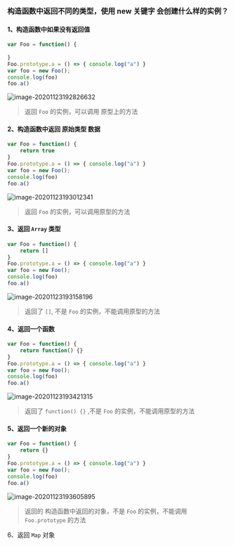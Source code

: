 ### 构造函数中返回不同的类型，使用 new 关键字 会创建什么样的实例？

#### 1、构造函数中如果没有返回值

```js
var Foo = function() {
    
}
Foo.prototype.a = () => { console.log("a") }
var foo = new Foo();
console.log(foo)
foo.a()
```

![image-20201123192826632](https://gitee.com/wu_kang0718/image/raw/master//20201123192828269.png)

> 返回 `Foo` 的实例，可以调用 原型上的方法

#### 2、构造函数中返回 原始类型 数据

```js
var Foo = function() {
    return true
}
Foo.prototype.a = () => { console.log("a") }
var foo = new Foo();
console.log(foo)
foo.a()
```

![image-20201123193012341](https://gitee.com/wu_kang0718/image/raw/master//20201123193013261.png)

> 返回 `Foo` 的实例，可以调用原型的方法

#### 3、返回 `Array` 类型

```js
var Foo = function() {
    return []
}
Foo.prototype.a = () => { console.log("a") }
var foo = new Foo();
console.log(foo)
foo.a()
```

![image-20201123193158196](https://gitee.com/wu_kang0718/image/raw/master//20201123193159129.png)

> 返回了 `[]`, 不是 `Foo` 的实例，不能调用原型的方法

#### 4、返回一个函数

```js
var Foo = function() {
    return function() {}
}
Foo.prototype.a = () => { console.log("a") }
var foo = new Foo();
console.log(foo)
foo.a()
```

![image-20201123193421315](https://gitee.com/wu_kang0718/image/raw/master//20201123193422256.png)

> 返回了 `function() {}` ,不是 `Foo` 的实例，不能调用原型的方法

#### 5、返回一个新的对象

```js
var Foo = function() {
    return {}
}
Foo.prototype.a = () => { console.log("a") }
var foo = new Foo();
console.log(foo)
foo.a()
```

![image-20201123193605895](https://gitee.com/wu_kang0718/image/raw/master//20201123193606813.png)

> 返回的 构造函数中返回的对象，不是 `Foo` 的实例，不能调用 `Foo.prototype` 的方法

6、返回 `Map` 对象























